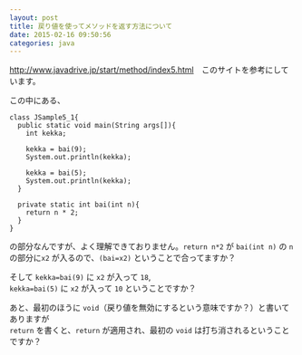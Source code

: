 ```yaml
---
layout: post
title: 戻り値を使ってメソッドを返す方法について
date: 2015-02-16 09:50:56
categories: java
---
```

<p><a href="http://www.javadrive.jp/start/method/index5.html" rel="nofollow">http://www.javadrive.jp/start/method/index5.html</a>　このサイトを参考にしています。</p>

<p>この中にある、</p>

<pre><code>class JSample5_1{
  public static void main(String args[]){
    int kekka;

    kekka = bai(9);
    System.out.println(kekka);

    kekka = bai(5);
    System.out.println(kekka);
  }

  private static int bai(int n){
    return n * 2;
  }
}
</code></pre>

<p>の部分なんですが、よく理解できておりません。<code>return n*2</code> が <code>bai(int n)</code> の <code>n</code> の部分に<code>x2</code> が入るので、<code>(bai=x2)</code> ということで合ってますか？</p>

<p>そして <code>kekka=bai(9)</code> に <code>x2</code> が入って <code>18</code>,<br>
<code>kekka=bai(5)</code> に <code>x2</code> が入って <code>10</code> ということですか？</p>

<p>あと、最初のほうに <code>void</code>（戻り値を無効にするという意味ですか？）と書いてありますが<br>
<code>return</code> を書くと、<code>return</code> が適用され、最初の <code>void</code> は打ち消されるということですか？</p>
